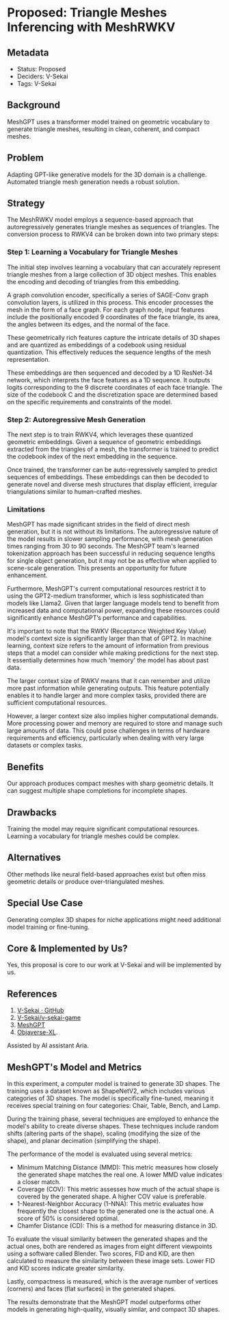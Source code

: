 # Proposed: Triangle Meshes Inferencing with MeshRWKV

## Metadata

- Status: Proposed
- Deciders: V-Sekai
- Tags: V-Sekai

## Background

MeshGPT uses a transformer model trained on geometric vocabulary to generate triangle meshes, resulting in clean, coherent, and compact meshes.

## Problem

Adapting GPT-like generative models for the 3D domain is a challenge. Automated triangle mesh generation needs a robust solution.

## Strategy

The MeshRWKV model employs a sequence-based approach that autoregressively generates triangle meshes as sequences of triangles. The conversion process to RWKV4 can be broken down into two primary steps:

### Step 1: Learning a Vocabulary for Triangle Meshes

The initial step involves learning a vocabulary that can accurately represent triangle meshes from a large collection of 3D object meshes. This enables the encoding and decoding of triangles from this embedding.

A graph convolution encoder, specifically a series of SAGE-Conv graph convolution layers, is utilized in this process. This encoder processes the mesh in the form of a face graph. For each graph node, input features include the positionally encoded 9 coordinates of the face triangle, its area, the angles between its edges, and the normal of the face.

These geometrically rich features capture the intricate details of 3D shapes and are quantized as embeddings of a codebook using residual quantization. This effectively reduces the sequence lengths of the mesh representation.

These embeddings are then sequenced and decoded by a 1D ResNet-34 network, which interprets the face features as a 1D sequence. It outputs logits corresponding to the 9 discrete coordinates of each face triangle. The size of the codebook C and the discretization space are determined based on the specific requirements and constraints of the model.

### Step 2: Autoregressive Mesh Generation

The next step is to train RWKV4, which leverages these quantized geometric embeddings. Given a sequence of geometric embeddings extracted from the triangles of a mesh, the transformer is trained to predict the codebook index of the next embedding in the sequence.

Once trained, the transformer can be auto-regressively sampled to predict sequences of embeddings. These embeddings can then be decoded to generate novel and diverse mesh structures that display efficient, irregular triangulations similar to human-crafted meshes.

### Limitations

MeshGPT has made significant strides in the field of direct mesh generation, but it is not without its limitations. The autoregressive nature of the model results in slower sampling performance, with mesh generation times ranging from 30 to 90 seconds. The MeshGPT team's learned tokenization approach has been successful in reducing sequence lengths for single object generation, but it may not be as effective when applied to scene-scale generation. This presents an opportunity for future enhancement.

Furthermore, MeshGPT's current computational resources restrict it to using the GPT2-medium transformer, which is less sophisticated than models like Llama2. Given that larger language models tend to benefit from increased data and computational power, expanding these resources could significantly enhance MeshGPT’s performance and capabilities.

It's important to note that the RWKV (Receptance Weighted Key Value) model's context size is significantly larger than that of GPT2. In machine learning, context size refers to the amount of information from previous steps that a model can consider while making predictions for the next step. It essentially determines how much 'memory' the model has about past data.

The larger context size of RWKV means that it can remember and utilize more past information while generating outputs. This feature potentially enables it to handle larger and more complex tasks, provided there are sufficient computational resources.

However, a larger context size also implies higher computational demands. More processing power and memory are required to store and manage such large amounts of data. This could pose challenges in terms of hardware requirements and efficiency, particularly when dealing with very large datasets or complex tasks.

## Benefits

Our approach produces compact meshes with sharp geometric details. It can suggest multiple shape completions for incomplete shapes.

## Drawbacks

Training the model may require significant computational resources. Learning a vocabulary for triangle meshes could be complex.

## Alternatives

Other methods like neural field-based approaches exist but often miss geometric details or produce over-triangulated meshes.

## Special Use Case

Generating complex 3D shapes for niche applications might need additional model training or fine-tuning.

## Core & Implemented by Us?

Yes, this proposal is core to our work at V-Sekai and will be implemented by us.

## References

1. [V-Sekai · GitHub](https://github.com/v-sekai)
2. [V-Sekai/v-sekai-game](https://github.com/v-sekai/v-sekai-game)
3. [MeshGPT](https://nihalsid.github.io/mesh-gpt/)
4. [Objaverse-XL](https://huggingface.co/datasets/allenai/objaverse-xl).

Assisted by AI assistant Aria.

## MeshGPT's Model and Metrics

In this experiment, a computer model is trained to generate 3D shapes. The training uses a dataset known as ShapeNetV2, which includes various categories of 3D shapes. The model is specifically fine-tuned, meaning it receives special training on four categories: Chair, Table, Bench, and Lamp.

During the training phase, several techniques are employed to enhance the model's ability to create diverse shapes. These techniques include random shifts (altering parts of the shape), scaling (modifying the size of the shape), and planar decimation (simplifying the shape).

The performance of the model is evaluated using several metrics:

- Minimum Matching Distance (MMD): This metric measures how closely the generated shape matches the real one. A lower MMD value indicates a closer match.
- Coverage (COV): This metric assesses how much of the actual shape is covered by the generated shape. A higher COV value is preferable.
- 1-Nearest-Neighbor Accuracy (1-NNA): This metric evaluates how frequently the closest shape to the generated one is the actual one. A score of 50% is considered optimal.
- Chamfer Distance (CD): This is a method for measuring distance in 3D.

To evaluate the visual similarity between the generated shapes and the actual ones, both are rendered as images from eight different viewpoints using a software called Blender. Two scores, FID and KID, are then calculated to measure the similarity between these image sets. Lower FID and KID scores indicate greater similarity.

Lastly, compactness is measured, which is the average number of vertices (corners) and faces (flat surfaces) in the generated shapes.

The results demonstrate that the MeshGPT model outperforms other models in generating high-quality, visually similar, and compact 3D shapes.
